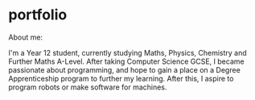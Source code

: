 # portfolio
About me:

I'm a Year 12 student, currently studying Maths, Physics, Chemistry and Further Maths A-Level. After taking Computer Science GCSE, I became passionate about programming, and hope to gain a place on a Degree Apprenticeship program to further my learning. After this, I aspire to program robots or make software for machines.